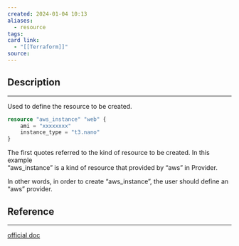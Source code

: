 ```yaml
---
created: 2024-01-04 10:13
aliases:
  - resource
tags: 
card link:
  - "[[Terraform]]"
source:
---
```

## Description
---

Used to define the resource to be created.

```terraform
resource "aws_instance" "web" {
	ami = "xxxxxxxx"
	instance_type = "t3.nano"
}
```

The first quotes referred to the kind of resource to be created. In this example  
“aws_instance” is a kind of resource that provided by “aws” in Provider.

In other words, in order to create “aws_instance”, the user should define an “aws” provider.

## Reference
---

[official doc](https://developer.hashicorp.com/terraform/language/resources/syntax)
